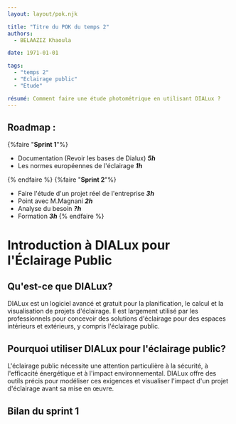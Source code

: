 ```yaml
---
layout: layout/pok.njk

title: "Titre du POK du temps 2"
authors:
  - BELAAZIZ Khaoula

date: 1971-01-01

tags: 
  - "temps 2"
  - "Eclairage public"
  - "Etude"

résumé: Comment faire une étude photométrique en utilisant DIALux ?
---
```

## Roadmap : 
{%faire "**Sprint 1**"%}
- Documentation (Revoir les bases de Dialux) ***5h***
- Les normes européennes de l'éclairage ***1h***

{% endfaire %}
{%faire "**Sprint 2**"%}
- Faire l'étude d'un projet réel de l'entreprise ***3h***
- Point avec M.Magnani ***2h***
- Analyse du besoin ***?h***
- Formation ***3h***
{% endfaire %}

# Introduction à DIALux pour l'Éclairage Public

## Qu'est-ce que DIALux?
DIALux est un logiciel avancé et gratuit pour la planification, le calcul et la visualisation de projets d'éclairage. Il est largement utilisé par les professionnels pour concevoir des solutions d'éclairage pour des espaces intérieurs et extérieurs, y compris l'éclairage public.

## Pourquoi utiliser DIALux pour l'éclairage public?
L'éclairage public nécessite une attention particulière à la sécurité, à l'efficacité énergétique et à l'impact environnemental. DIALux offre des outils précis pour modéliser ces exigences et visualiser l'impact d'un projet d'éclairage avant sa mise en œuvre.

## Bilan du sprint 1

